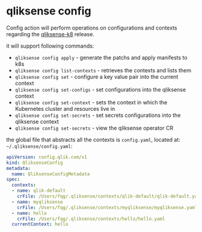 # qliksense config

Config action will perform operations on configurations and contexts regarding the [qliksense-k8](https://github.com/qlik-oss/qliksense-k8s) release.

it will support following commands:

- `qliksense config apply` - generate the patchs and apply manifests to k8s
- `qliksense config list-contexts` - retrieves the contexts and lists them
- `qliksense config set` - configure a key value pair into the current context
- `qliksense config set-configs` - set configurations into the qliksense context
- `qliksense config set-context` - sets the context in which the Kubernetes cluster and resources live in
- `qliksense config set-secrets` - set secrets configurations into the qliksense context
- `qliksense config set-secrets` - view the qliksense operator CR

the global file that abstracts all the contexts is `config.yaml`, located at:  `~/.qliksense/config.yaml`:
```yaml
apiVersion: config.qlik.com/v1
kind: QliksenseConfig
metadata:
  name: QliksenseConfigMetadata
spec:
  contexts:
  - name: qlik-default
    crFile: /Users/fqg/.qliksense/contexts/qlik-default/qlik-default.yaml
  - name: myqliksense
    crFile: /Users/fqg/.qliksense/contexts/myqliksense/myqliksense.yaml
  - name: hello
    crFile: /Users/fqg/.qliksense/contexts/hello/hello.yaml
  currentContext: hello
```

